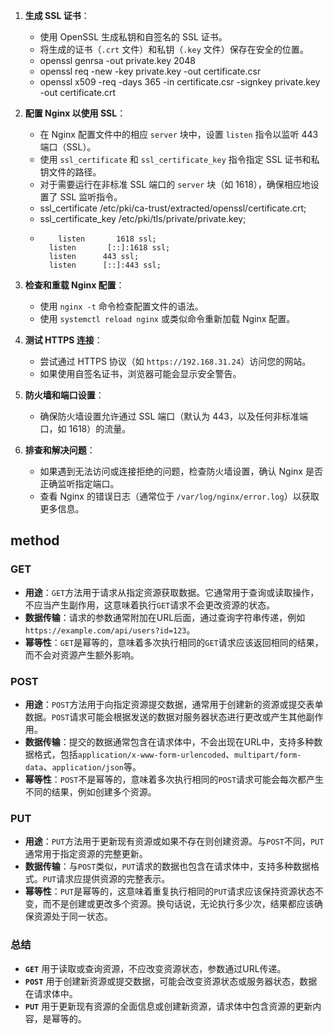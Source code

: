 1. **生成 SSL 证书**：
    
    - 使用 OpenSSL 生成私钥和自签名的 SSL 证书。
    - 将生成的证书（`.crt` 文件）和私钥（`.key` 文件）保存在安全的位置。
    - openssl genrsa -out private.key 2048
    - openssl req -new -key private.key -out certificate.csr
    - openssl x509 -req -days 365 -in certificate.csr -signkey private.key -out certificate.crt
1. **配置 Nginx 以使用 SSL**：
    
    - 在 Nginx 配置文件中的相应 `server` 块中，设置 `listen` 指令以监听 443 端口（SSL）。
    - 使用 `ssl_certificate` 和 `ssl_certificate_key` 指令指定 SSL 证书和私钥文件的路径。
    - 对于需要运行在非标准 SSL 端口的 `server` 块（如 1618），确保相应地设置了 SSL 监听指令。
    - ssl_certificate /etc/pki/ca-trust/extracted/openssl/certificate.crt;
    - ssl_certificate_key /etc/pki/tls/private/private.key;
    -         listen       1618 ssl;
	        listen       [::]:1618 ssl;
	        listen      443 ssl;
	        listen      [::]:443 ssl;
1. **检查和重载 Nginx 配置**：
    
    - 使用 `nginx -t` 命令检查配置文件的语法。
    - 使用 `systemctl reload nginx` 或类似命令重新加载 Nginx 配置。
4. **测试 HTTPS 连接**：
    
    - 尝试通过 HTTPS 协议（如 `https://192.168.31.24`）访问您的网站。
    - 如果使用自签名证书，浏览器可能会显示安全警告。
5. **防火墙和端口设置**：
    
    - 确保防火墙设置允许通过 SSL 端口（默认为 443，以及任何非标准端口，如 1618）的流量。
6. **排查和解决问题**：
    
    - 如果遇到无法访问或连接拒绝的问题，检查防火墙设置，确认 Nginx 是否正确监听指定端口。
    - 查看 Nginx 的错误日志（通常位于 `/var/log/nginx/error.log`）以获取更多信息。

## method
### GET

- **用途**：`GET`方法用于请求从指定资源获取数据。它通常用于查询或读取操作，不应当产生副作用，这意味着执行`GET`请求不会更改资源的状态。
- **数据传输**：请求的参数通常附加在URL后面，通过查询字符串传递，例如`https://example.com/api/users?id=123`。
- **幂等性**：`GET`是幂等的，意味着多次执行相同的`GET`请求应该返回相同的结果，而不会对资源产生额外影响。

### POST

- **用途**：`POST`方法用于向指定资源提交数据，通常用于创建新的资源或提交表单数据。`POST`请求可能会根据发送的数据对服务器状态进行更改或产生其他副作用。
- **数据传输**：提交的数据通常包含在请求体中，不会出现在URL中，支持多种数据格式，包括`application/x-www-form-urlencoded`、`multipart/form-data`、`application/json`等。
- **幂等性**：`POST`不是幂等的，意味着多次执行相同的`POST`请求可能会每次都产生不同的结果，例如创建多个资源。

### PUT

- **用途**：`PUT`方法用于更新现有资源或如果不存在则创建资源。与`POST`不同，`PUT`通常用于指定资源的完整更新。
- **数据传输**：与`POST`类似，`PUT`请求的数据也包含在请求体中，支持多种数据格式。`PUT`请求应提供资源的完整表示。
- **幂等性**：`PUT`是幂等的，这意味着重复执行相同的`PUT`请求应该保持资源状态不变，而不是创建或更改多个资源。换句话说，无论执行多少次，结果都应该确保资源处于同一状态。

### 总结

- **`GET`** 用于读取或查询资源，不应改变资源状态，参数通过URL传递。
- **`POST`** 用于创建新资源或提交数据，可能会改变资源状态或服务器状态，数据在请求体中。
- **`PUT`** 用于更新现有资源的全面信息或创建新资源，请求体中包含资源的更新内容，是幂等的。